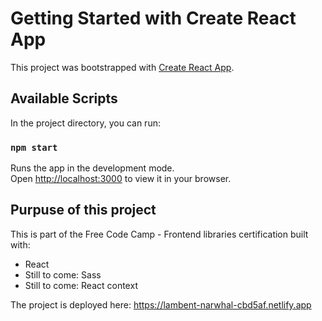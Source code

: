 # Getting Started with Create React App

This project was bootstrapped with [Create React App](https://github.com/facebook/create-react-app).

## Available Scripts

In the project directory, you can run:

### `npm start`

Runs the app in the development mode.\
Open [http://localhost:3000](http://localhost:3000) to view it in your browser.

## Purpuse of this project

This is part of the Free Code Camp - Frontend libraries certification built with:
- React
- Still to come: Sass
- Still to come: React context

The project is deployed here: https://lambent-narwhal-cbd5af.netlify.app